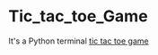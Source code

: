 # Tic_tac_toe_Game
It's a Python terminal [tic tac toe game](https://github.com/adheeshsoni342/Tic_tac_toe_Game/blob/master/tic_tac_toe.py)

